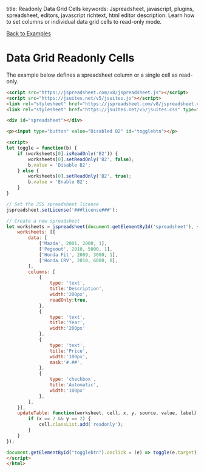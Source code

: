 title: Readonly Data Grid Cells
keywords: Jspreadsheet, javascript, plugins, spreadsheet, editors, javascript richtext, html editor
description: Learn how to set columns or individual data grid cells to read-only mode.

[Back to Examples](/docs/v8/examples)

# Data Grid Readonly Cells

The example below defines a spreadsheet column or a single cell as read-only. 

```html
<script src="https://jspreadsheet.com/v8/jspreadsheet.js"></script>
<script src="https://jsuites.net/v5/jsuites.js"></script>
<link rel="stylesheet" href="https://jspreadsheet.com/v8/jspreadsheet.css" type="text/css" />
<link rel="stylesheet" href="https://jsuites.net/v5/jsuites.css" type="text/css" />

<div id="spreadsheet"></div>

<p><input type="button" value="Disabled B2" id="togglebtn"></p>

<script>
let toggle = function(b) {
    if (worksheets[0].isReadOnly('B2')) {
        worksheets[0].setReadOnly('B2', false);
        b.value = 'Disable B2';
    } else {
        worksheets[0].setReadOnly('B2', true);
        b.value = 'Enable B2';
    }
}

// Set the JSS spreadsheet license
jspreadsheet.setLicense('###license###');

// Create a new spreadsheet
let worksheets = jspreadsheet(document.getElementById('spreadsheet'), {
    worksheets: [{
        data: [
            ['Mazda', 2001, 2000, 1],
            ['Pegeout', 2010, 5000, 1],
            ['Honda Fit', 2009, 3000, 1],
            ['Honda CRV', 2010, 6000, 0],
        ],
        columns: [
            {
                type: 'text',
                title:'Description',
                width:'200px',
                readOnly:true,
            },
            {
                type: 'text',
                title:'Year',
                width:'200px'
            },
            {
                type: 'text',
                title:'Price',
                width:'100px',
                mask:'#.##',
            },
            {
                type: 'checkbox',
                title:'Automatic',
                width:'100px'
            },
        ],
    }],
    updateTable: function(worksheet, cell, x, y, source, value, label) {
        if (x == 2 && y == 2) {
            cell.classList.add('readonly');
        }
    }
});

document.getElementById("togglebtn").onclick = (e) => toggle(e.target);
</script>
</html>
```
 
